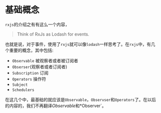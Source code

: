 # 基础概念

`rxjs`的介绍之有有这么一个内容，
> Think of RxJs as Lodash for events.

也就是说，对于事件，使用了`rxjs`就可以像`lodash`一样思考了。在`rxjs`中，有几个重要的概念，其中包括:

- `Observable` 被观察者或者被订阅者
- `Obserser`(观察者或者订阅者)
- `Subscription` 订阅
- `Operators` 操作符
- `Subject`
- `Schedulers`

在这几个中，最基础的就应该是`Observable`，`Observser`和`Operators`了。在以后的内容的，我们不再翻译*Observable*和*Observer`。




